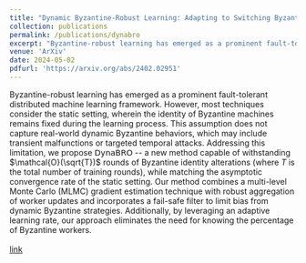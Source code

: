 ```yaml
---
title: "Dynamic Byzantine-Robust Learning: Adapting to Switching Byzantine Workers"
collection: publications
permalink: /publications/dynabro
excerpt: "Byzantine-robust learning has emerged as a prominent fault-tolerant distributed machine learning framework. However, most techniques consider the static setting, wherein the identity of Byzantine machines remains fixed during the learning process. This assumption does not capture real-world dynamic Byzantine behaviors, which may include transient malfunctions or targeted temporal attacks. Addressing this limitation, we propose 𝖣𝗒𝗇𝖺𝖡𝖱𝖮 -- a new method capable of withstanding $\mathcal{O}(\sqrt{T})$ rounds of Byzantine identity alterations (where $T$ is the total number of training rounds), while matching the asymptotic convergence rate of the static setting. Our method combines a multi-level Monte Carlo (MLMC) gradient estimation technique with robust aggregation of worker updates and incorporates a fail-safe filter to limit bias from dynamic Byzantine strategies. Additionally, by leveraging an adaptive learning rate, our approach eliminates the need for knowing the percentage of Byzantine workers.  <br> <br> <a href='https://arxiv.org/abs/2402.02951'>link</a> <br> <br>". 
venue: 'ArXiv'
date: 2024-05-02
pdfurl: 'https://arxiv.org/abs/2402.02951'
---  
```

Byzantine-robust learning has emerged as a prominent fault-tolerant distributed machine learning framework. However, most techniques consider the static setting, wherein the identity of Byzantine machines remains fixed during the learning process. This assumption does not capture real-world dynamic Byzantine behaviors, which may include transient malfunctions or targeted temporal attacks. Addressing this limitation, we propose 𝖣𝗒𝗇𝖺𝖡𝖱𝖮 -- a new method capable of withstanding $\mathcal{O}(\sqrt{T})$ rounds of Byzantine identity alterations (where $T$ is the total number of training rounds), while matching the asymptotic convergence rate of the static setting. Our method combines a multi-level Monte Carlo (MLMC) gradient estimation technique with robust aggregation of worker updates and incorporates a fail-safe filter to limit bias from dynamic Byzantine strategies. Additionally, by leveraging an adaptive learning rate, our approach eliminates the need for knowing the percentage of Byzantine workers.  <br> <br> <a href='https://arxiv.org/abs/2402.02951'>link</a> <br> <br> 